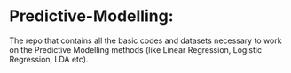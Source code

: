 # Predictive-Modelling:

The repo that contains all the basic codes and datasets necessary to work on the Predictive Modelling methods (like Linear Regression, Logistic Regression, LDA etc).
